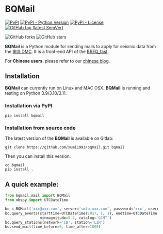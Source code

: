 # BQMail
[![PyPI](https://img.shields.io/pypi/v/bqmail)](https://pypi.org/project/bqmail/)
[![PyPI - Python Version](https://img.shields.io/pypi/pyversions/bqmail)]()
[![PyPI - License](https://img.shields.io/pypi/l/bqmail)]()
[![GitHub tag (latest SemVer)](https://img.shields.io/github/v/tag/xumi1993/bqmail)](https://github.com/xumi1993/bqmail/tags)

![GitHub forks](https://img.shields.io/github/forks/xumi1993/bqmail?style=social)
![GitHub stars](https://img.shields.io/github/stars/xumi1993/bqmail?style=social)

**BQMail** is a Python module for sending mails to apply for seismic data from the [IRIS DMC](http://www.ds.iris.edu/ds/nodes/dmc/). It is a front-end API of the [BREQ_fast](http://ds.iris.edu/ds/nodes/dmc/manuals/breq_fast/).

For **Chinese users**, please refer to our [chinese blog](https://blog.xumijian.me/tags/bqmail/).
## Installation
**BQMail** can currently run on Linux and MAC OSX. **BQMail** is running and testing on Python 3.9/3.10/3.11.

### Installation via PyPI
```
pip install bqmail
```

### Installation from source code
The latest version of the **BQMail** is available on Gitlab:
```
git clone https://github.com/xumi1993/bqmail.git bqmail
``` 
Then you can install this version:
```
cd bqmail
pip install .
```

## A quick example:
```python
from bqmail.mail import BQMail
from obspy import UTCDateTime

bq = BQMail('xxx@xxx.com', server='smtp.xxx.com', password='xxx', username='bqmail')
bq.query_events(starttime=UTCDateTime(2017, 1, 1), endtime=UTCDateTime(2018, 1, 1),
                minmagnitude=5.5, catalog='GCMT')
bq.query_stations(network='CB', station='LZH')
bq.send_mail(time_before=0, time_after=1000)
```
